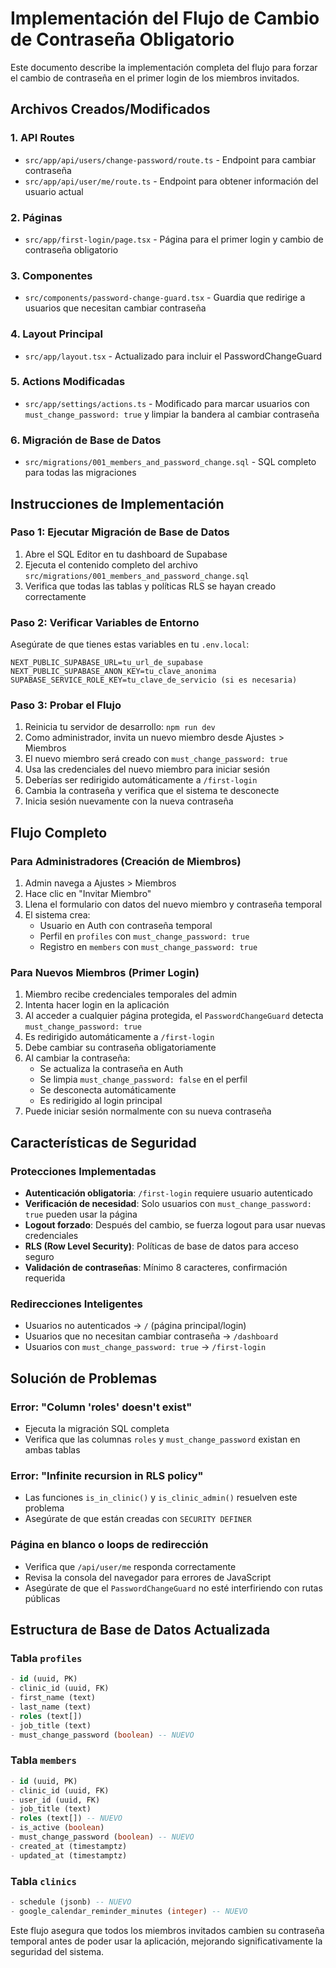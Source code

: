 # Implementación del Flujo de Cambio de Contraseña Obligatorio

Este documento describe la implementación completa del flujo para forzar el cambio de contraseña en el primer login de los miembros invitados.

## Archivos Creados/Modificados

### 1. API Routes
- `src/app/api/users/change-password/route.ts` - Endpoint para cambiar contraseña
- `src/app/api/user/me/route.ts` - Endpoint para obtener información del usuario actual

### 2. Páginas
- `src/app/first-login/page.tsx` - Página para el primer login y cambio de contraseña obligatorio

### 3. Componentes
- `src/components/password-change-guard.tsx` - Guardia que redirige a usuarios que necesitan cambiar contraseña

### 4. Layout Principal
- `src/app/layout.tsx` - Actualizado para incluir el PasswordChangeGuard

### 5. Actions Modificadas
- `src/app/settings/actions.ts` - Modificado para marcar usuarios con `must_change_password: true` y limpiar la bandera al cambiar contraseña

### 6. Migración de Base de Datos
- `src/migrations/001_members_and_password_change.sql` - SQL completo para todas las migraciones

## Instrucciones de Implementación

### Paso 1: Ejecutar Migración de Base de Datos
1. Abre el SQL Editor en tu dashboard de Supabase
2. Ejecuta el contenido completo del archivo `src/migrations/001_members_and_password_change.sql`
3. Verifica que todas las tablas y políticas RLS se hayan creado correctamente

### Paso 2: Verificar Variables de Entorno
Asegúrate de que tienes estas variables en tu `.env.local`:
```
NEXT_PUBLIC_SUPABASE_URL=tu_url_de_supabase
NEXT_PUBLIC_SUPABASE_ANON_KEY=tu_clave_anonima
SUPABASE_SERVICE_ROLE_KEY=tu_clave_de_servicio (si es necesaria)
```

### Paso 3: Probar el Flujo
1. Reinicia tu servidor de desarrollo: `npm run dev`
2. Como administrador, invita un nuevo miembro desde Ajustes > Miembros
3. El nuevo miembro será creado con `must_change_password: true`
4. Usa las credenciales del nuevo miembro para iniciar sesión
5. Deberías ser redirigido automáticamente a `/first-login`
6. Cambia la contraseña y verifica que el sistema te desconecte
7. Inicia sesión nuevamente con la nueva contraseña

## Flujo Completo

### Para Administradores (Creación de Miembros)
1. Admin navega a Ajustes > Miembros
2. Hace clic en "Invitar Miembro"
3. Llena el formulario con datos del nuevo miembro y contraseña temporal
4. El sistema crea:
   - Usuario en Auth con contraseña temporal
   - Perfil en `profiles` con `must_change_password: true`
   - Registro en `members` con `must_change_password: true`

### Para Nuevos Miembros (Primer Login)
1. Miembro recibe credenciales temporales del admin
2. Intenta hacer login en la aplicación
3. Al acceder a cualquier página protegida, el `PasswordChangeGuard` detecta `must_change_password: true`
4. Es redirigido automáticamente a `/first-login`
5. Debe cambiar su contraseña obligatoriamente
6. Al cambiar la contraseña:
   - Se actualiza la contraseña en Auth
   - Se limpia `must_change_password: false` en el perfil
   - Se desconecta automáticamente
   - Es redirigido al login principal
7. Puede iniciar sesión normalmente con su nueva contraseña

## Características de Seguridad

### Protecciones Implementadas
- **Autenticación obligatoria**: `/first-login` requiere usuario autenticado
- **Verificación de necesidad**: Solo usuarios con `must_change_password: true` pueden usar la página
- **Logout forzado**: Después del cambio, se fuerza logout para usar nuevas credenciales
- **RLS (Row Level Security)**: Políticas de base de datos para acceso seguro
- **Validación de contraseñas**: Mínimo 8 caracteres, confirmación requerida

### Redirecciones Inteligentes
- Usuarios no autenticados → `/` (página principal/login)
- Usuarios que no necesitan cambiar contraseña → `/dashboard`
- Usuarios con `must_change_password: true` → `/first-login`

## Solución de Problemas

### Error: "Column 'roles' doesn't exist"
- Ejecuta la migración SQL completa
- Verifica que las columnas `roles` y `must_change_password` existan en ambas tablas

### Error: "Infinite recursion in RLS policy"
- Las funciones `is_in_clinic()` y `is_clinic_admin()` resuelven este problema
- Asegúrate de que están creadas con `SECURITY DEFINER`

### Página en blanco o loops de redirección
- Verifica que `/api/user/me` responda correctamente
- Revisa la consola del navegador para errores de JavaScript
- Asegúrate de que el `PasswordChangeGuard` no esté interfiriendo con rutas públicas

## Estructura de Base de Datos Actualizada

### Tabla `profiles`
```sql
- id (uuid, PK)
- clinic_id (uuid, FK)
- first_name (text)
- last_name (text)
- roles (text[])
- job_title (text)
- must_change_password (boolean) -- NUEVO
```

### Tabla `members`
```sql
- id (uuid, PK)
- clinic_id (uuid, FK)
- user_id (uuid, FK)
- job_title (text)
- roles (text[]) -- NUEVO
- is_active (boolean)
- must_change_password (boolean) -- NUEVO
- created_at (timestamptz)
- updated_at (timestamptz)
```

### Tabla `clinics`
```sql
- schedule (jsonb) -- NUEVO
- google_calendar_reminder_minutes (integer) -- NUEVO
```

Este flujo asegura que todos los miembros invitados cambien su contraseña temporal antes de poder usar la aplicación, mejorando significativamente la seguridad del sistema.
